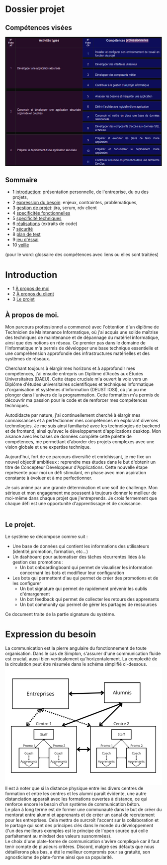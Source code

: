 # Dossier projet
## Compétences visées

![image](/./assets/img/screen-skills.png)

## Sommaire
- 1 [introduction](/doc/1-Introduction.md): présentation personnelle, de l'entreprise, du ou des projets, 
- 2 [expression du besoin](/doc/2-expression-du-besoin.md): enjeux, contraintes, problèmatiques, 
- 3 [gestion de projet](/doc/3-gestion-projet.md): jira, scrum, rdv client
- 4 [specificités fonctionnelles](/doc/4-specififites-fonctionnelles.md)
- 5 [specificité techniques](/doc/5-specificites-techniques.md)
- 6 [réalisations](/doc/6-realisations.md) (extraits de code)
- 7 [sécurité](doc/7-securite.md)
- 8 [plan de test](/doc/8-plan-test.md)
- 9 [jeu d'éssai](/doc/9-jeu-desssai.md)
- 10 [veille](/doc/10-veille.md)

(pour le word: glossaire des compétences avec liens ou elles sont traitées)

# Introduction

- 1 [À propos de moi](#à-propos-de-moi)
- 2 [À propos du client](#à-propos-du-client)
- 3 [Le projet](#le-projet)

## À propos de moi.

Mon parcours professionnel a commencé avec l'obtention d'un diplôme de Technicien de Maintenance Informatique, où j'ai acquis une solide maîtrise des techniques de maintenance et de dépannage du matériel informatique, ainsi que des notions en réseau. Ce premier pas dans le domaine de l'informatique m'a permis de développer une base technique essentielle et une compréhension approfondie des infrastructures matérielles et des systèmes de réseaux.<br>

Cherchant toujours à élargir mes horizons et à approfondir mes compétences, j'ai ensuite entrepris un Diplôme d'Accès aux Études Universitaires (DAEU). Cette étape cruciale m'a ouvert la voie vers un Diplôme d'études universitaires scientifiques et techniques Informatique d'organisation et systèmes d'information (DEUST IOSI), où j'ai pu me plonger dans l'univers de la programmation. Cette formation m'a permis de découvrir ma passion pour le code et de renforcer mes compétences techniques.<br>

Autodidacte par nature, j'ai continuellement cherché à élargir mes connaissances et à perfectionner mes compétences en explorant diverses technologies. Je me suis ainsi familiarisé avec les technologies de backend et de frontend, ainsi qu'avec le développement d'applications desktop. Mon aisance avec les bases de données complète cette palette de compétences, me permettant d'aborder des projets complexes avec une vision globale et une expertise technique.<br>

Aujourd'hui, fort de ce parcours diversifié et enrichissant, je me fixe un nouvel objectif ambitieux : reprendre mes études dans le but d'obtenir un titre de Concepteur Développeur d'Applications. Cette nouvelle étape représente pour moi un défi stimulant, en phase avec mon aspiration constante à évoluer et à me perfectionner.<br>

Je suis animé par une grande détermination et une soif de challenge. Mon sérieux et mon engagement me poussent à toujours donner le meilleur de moi-même dans chaque projet que j'entreprends. Je crois fermement que chaque défi est une opportunité d'apprentissage et de croissance.<br>
<br>

## Le projet.

Le système se décompose comme suit :

- Une base de données qui contient les informations des utilisateurs (identité,promotion, formation, etc...)
- Un dashboard pour automatiser des tâches récurrentes liées à la gestion des promotions :
    - Un bot onboardingboard qui permet de visualiser les information concernant les bots et modifieur leur configuration
- Les bots qui permettent d'au qui permet de créer des promotions et de les configurer
    - Un bot signature qui permet de rapidement prévenir les oublis d'émargement
    - Un bot feedback qui permet de collecter les retours des apprenants
    - Un bot community qui permet de gérer les partages de ressources

Ce document traite de la partie signature du système.


# Expression du besoin
La communication est la pierre angulaire du fonctionnement de toute organisation. Dans le cas de Simplon, s'assurer d'une communication fluide est crucial, aussi bien verticalement qu'horizontalement. La complexité de la circulation peut être résumée dans le schéma simplifié ci-dessous.
![image](/./assets/img/schema-communication.png)
Il est à noter que si la distance physique entre les divers centres de formation et entre les centres et les alumni paraît évidente, une autre distanciation apparaît avec les formations ouvertes à distance, ce qui renforce encore le besoin d'un système de communication béton.<br>
Le plan à long terme est de former une communauté dans le but de créer du mentorat entre alumni et apprenants et de créer un canal de recrutement pour les entreprises. Cela mettra de surcroît l'accent sur la collaboration et le partage qui sont des principes clés dans le monde du développement (l'un des meilleurs exemples est le principe de l'open source qui colle parfaitement au mindset des valeurs susnommées).<br>
Le choix d'une plate-forme de communication s'avère compliqué car il faut tenir compte de plusieurs critères. Discord, malgré ses défauts que nous détaillerons plus bas, a été le meilleur compromis pour sa gratuité, son agnosticisme de plate-forme ainsi que sa popularité.

